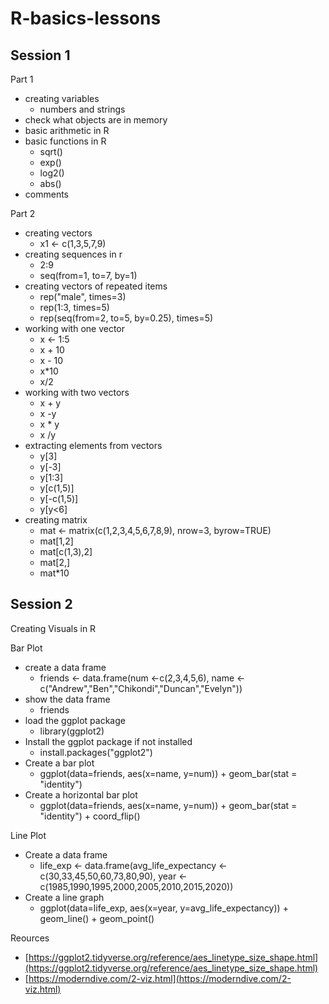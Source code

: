 # R-basics-lessons

## Session 1

Part 1 
- creating variables
    - numbers and strings
- check what objects are in memory
- basic arithmetic in R
- basic functions in R
    - sqrt()
    - exp()
    - log2()
    - abs()
 - comments

Part 2
- creating vectors
    - x1 <- c(1,3,5,7,9)
- creating sequences in r
    - 2:9
    - seq(from=1, to=7, by=1)
- creating vectors of repeated items
    - rep("male", times=3)
    - rep(1:3, times=5)
    - rep(seq(from=2, to=5, by=0.25), times=5)
- working with one vector
    - x <- 1:5
    -  x + 10
    -  x - 10
    -  x*10
    -  x/2
- working with two vectors
    - x + y
    - x -y
    - x * y
    - x /y
- extracting elements from vectors
    - y[3]
    - y[-3]
    - y[1:3]
    - y[c(1,5)]
    - y[-c(1,5)]
    - y[y<6]
- creating matrix
    - mat <- matrix(c(1,2,3,4,5,6,7,8,9), nrow=3, byrow=TRUE)
    -  mat[1,2]
    -  mat[c(1,3),2]
    -  mat[2,]
    -  mat*10

## Session 2 

Creating Visuals in R 

Bar Plot
- create a data frame 
    - friends <- data.frame(num <-c(2,3,4,5,6), name <-c("Andrew","Ben","Chikondi","Duncan","Evelyn"))
- show the data frame 
    - friends
- load the ggplot package
    - library(ggplot2)
- Install the ggplot package if not installed
    - install.packages("ggplot2")
- Create a bar plot
    - ggplot(data=friends, aes(x=name, y=num)) + geom_bar(stat = "identity")
- Create a horizontal bar plot
    - ggplot(data=friends, aes(x=name, y=num)) + geom_bar(stat = "identity") + coord_flip()

Line Plot

- Create a data frame
    - life_exp <- data.frame(avg_life_expectancy <-c(30,33,45,50,60,73,80,90), year <-c(1985,1990,1995,2000,2005,2010,2015,2020))
- Create a line graph
    - ggplot(data=life_exp, aes(x=year, y=avg_life_expectancy)) + geom_line() + geom_point()

Reources
- [https://ggplot2.tidyverse.org/reference/aes_linetype_size_shape.html](https://ggplot2.tidyverse.org/reference/aes_linetype_size_shape.html)
- [https://moderndive.com/2-viz.html](https://moderndive.com/2-viz.html)
